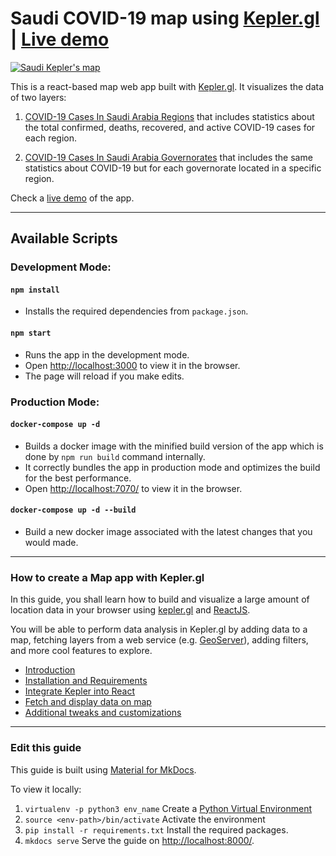 # Saudi COVID-19 map using [Kepler.gl](https://kepler.gl/) | [Live demo](https://kepler-covid.mapsaudi.com/)

[![Saudi Kepler's map](docs/imgs/saudi_kepler_map.png "Go to Saudi Kepler's map")](https://kepler-covid.mapsaudi.com/)

This is a react-based map web app built with [Kepler.gl](https://kepler.gl/). It visualizes the data of two layers:
1. [COVID-19 Cases In Saudi Arabia Regions](https://geoportal.tabaqat.net/layers/geonode_data:geonode:covidbyregion) that includes statistics about the total confirmed, deaths, recovered, and active COVID-19 cases for each region.

2. [COVID-19 Cases In Saudi Arabia Governorates](https://geoportal.tabaqat.net/layers/geonode_data:geonode:sagov) that includes the same statistics about COVID-19 but for each governorate located in a specific region.

Check a [live demo](http://kepler-covid.mapsaudi.com/) of the app.

***

## Available Scripts

### **Development Mode:**

#### `npm install`
- Installs the required dependencies from `package.json`.

#### `npm start`
- Runs the app in the development mode.<br />
- Open [http://localhost:3000](http://localhost:3000) to view it in the browser.
- The page will reload if you make edits.


### **Production Mode:**

#### `docker-compose up -d`
- Builds a docker image with the minified build version of the app which is done by `npm run build` command internally.
- It correctly bundles the app in production mode and optimizes the build for the best performance.
- Open [http://localhost:7070/](http://localhost:7070/) to view it in the browser.

#### `docker-compose up -d --build`
- Build a new docker image associated with the latest changes that you would made.

***

### **How to create a Map app with Kepler.gl**

In this guide, you shall learn how to build and visualize a large amount of location data in your browser using [kepler.gl](https://kepler.gl/) and [ReactJS](https://reactjs.org/).

You will be able to perform data analysis in Kepler.gl by adding data to a map, fetching layers from a web service (e.g. [GeoServer](http://geoserver.org/)), adding filters, and more cool features to explore.

* [Introduction](docs/index.md)
* [Installation and Requirements](docs/installation.md)
* [Integrate Kepler into React](docs/integrateKepler.md)
* [Fetch and display data on map](docs/display-data-on-map.md)
* [Additional tweaks and customizations](docs/additional-tweaks.md)

***

### **Edit this guide**

This guide is built using [Material for MkDocs](https://squidfunk.github.io/mkdocs-material/).

To view it locally:
1. `virtualenv -p python3 env_name` Create a [Python Virtual Environment](https://packaging.python.org/guides/installing-using-pip-and-virtual-environments/)
2. `source <env-path>/bin/activate` Activate the environment
3. `pip install -r requirements.txt` Install the required packages.
4. `mkdocs serve` Serve the guide on [http://localhost:8000/](http://localhost:8000/).
